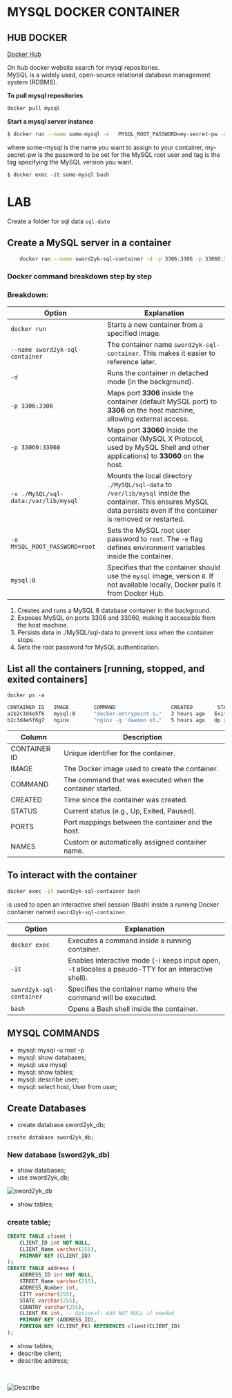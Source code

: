 # MYSQL DOCKER CONTAINER

## HUB DOCKER

[Docker Hub](https://hub.docker.com)

On hub docker website search for mysql repositories.<br>
MySQL is a widely used, open-source relational database management system (RDBMS).

**To pull mysql repositories**

```bash
docker pull mysql
```

**Start a mysql server instance**

```bash
$ docker run --name some-mysql -e   MYSQL_ROOT_PASSWORD=my-secret-pw -d mysql:tag```
```
where some-mysql is the name you want to assign to your container, my-secret-pw is the password to be set for the MySQL root user and tag is the tag specifying the MySQL version you want. 

```$ docker exec -it some-mysql bash```

# LAB
Create a folder for sql data ```sql-date```

## Create a MySQL server in a container 

```bash
    docker run --name sword2yk-sql-container -d -p 3306:3306 -p 33060:33060 -v ./sql-data:/var/lib/mysql -e   MYSQL_ROOT_PASSWORD=root mysql:8
```
### **Docker command breakdown step by step**

### **Breakdown:**

| **Option** | **Explanation** |
|------------|---------------|
| `docker run` | Starts a new container from a specified image. |
| `--name sword2yk-sql-container` | The container name `sword2yk-sql-container`. This makes it easier to reference later. |
| `-d` | Runs the container in detached mode (in the background). |
| `-p 3306:3306` | Maps port **3306** inside the container (default MySQL port) to **3306** on the host machine, allowing external access. |
| `-p 33060:33060` | Maps port **33060** inside the container (MySQL X Protocol, used by MySQL Shell and other applications) to **33060** on the host. |
| `-v ./MySQL/sql-data:/var/lib/mysql` | Mounts the local directory `./MySQL/sql-data` to `/var/lib/mysql` inside the container. This ensures MySQL data persists even if the container is removed or restarted. |
| `-e MYSQL_ROOT_PASSWORD=root` | Sets the MySQL root user password to `root`. The `-e` flag defines environment variables inside the container. |
| `mysql:8` | Specifies that the container should use the `mysql` image, version `8`. If not available locally, Docker pulls it from Docker Hub.

1. Creates and runs a MySQL 8 database container in the background.
2. Exposes MySQL on ports 3306 and 33060, making it accessible from the host machine.
3. Persists data in ./MySQL/sql-data to prevent loss when the container stops.
4. Sets the root password for MySQL authentication.

## List all the containers [running, stopped, and exited containers]
```docker ps -a```

```bash
CONTAINER ID   IMAGE        COMMAND                  CREATED        STATUS                     PORTS                     NAMES
a1b2c3d4e5f6   mysql:8      "docker-entrypoint.s…"   3 hours ago   Exited (0) 1 hour ago     3306/tcp, 33060/tcp       sword2yk-sql-container
b2c3d4e5f6g7   nginx        "nginx -g 'daemon of…"   5 hours ago   Up 2 hours                0.0.0.0:8080->80/tcp      my-nginx
```


| **Column**      | **Description** |
| ------------------------------- | --------------------------------------------- |
|  CONTAINER ID | Unique identifier for the container.  |
|  IMAGE |  The Docker image used to create the container.   |
| COMMAND  | The command that was executed when the container started.  |
|  CREATED | Time since the container was created.  |
| STATUS  | Current status (e.g., Up, Exited, Paused).  |
| PORTS  | Port mappings between the container and the host.  |
|  NAMES | Custom or automatically assigned container name.  |


## To interact with the container

```bash
docker exec -it sword2yk-sql-container bash
```

is used to open an interactive shell session (Bash) inside a running Docker container named ```sword2yk-sql-container```.


| **Option**      | **Explanation** |
| ------------------------------- | --------------------------------------------- |
| `docker exec`  | Executes a command inside a running container.  |
| `-it`  | Enables interactive mode (-i keeps input open, -t allocates a pseudo-TTY for an interactive shell).  |
|  `sword2yk-sql-container` | Specifies the container name where the command will be executed.  |
| `bash`  |  Opens a Bash shell inside the container. |

## MYSQL COMMANDS
- mysql: mysql -u root -p
- mysql: show databases;
- mysql: use mysql
- mysql: show tables;
- mysql: describe user;
- mysql: select host, User from user;

## Create Databases
- create database sword2yk_db;

`create database sword2yk_db;`

### New database (sword2yk_db)

- show databases;
- use sword2yk_db;

![sword2yk_db](mysql_doc_content/mysql_1.jpg)

- show tables;

### create table;

```sql
CREATE TABLE client (
    CLIENT_ID int NOT NULL,
    CLIENT_Name varchar(255),
    PRIMARY KEY (CLIENT_ID)
);
CREATE TABLE address (
    ADDRESS_ID int NOT NULL,
    STREET_Name varchar(255),
    ADDRESS_Number int,
    CITY varchar(255),
    STATE varchar(255),
    COUNTRY varchar(255),
    CLIENT_FK int, -- Optional: Add NOT NULL if needed
    PRIMARY KEY (ADDRESS_ID),
    FOREIGN KEY (CLIENT_FK) REFERENCES client(CLIENT_ID)
);
```

- show tables;
- describe client;
- describe address;
<br>

![Describe](mysql_doc_content/mysql_describe.jpg)